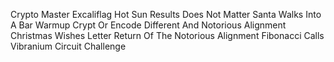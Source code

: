 Crypto Master
Excaliflag
Hot Sun
Results Does Not Matter
Santa Walks Into A Bar
Warmup
Crypt Or Encode
Different And Notorious Alignment
Christmas Wishes Letter
Return Of The Notorious Alignment
Fibonacci Calls
Vibranium Circuit Challenge
